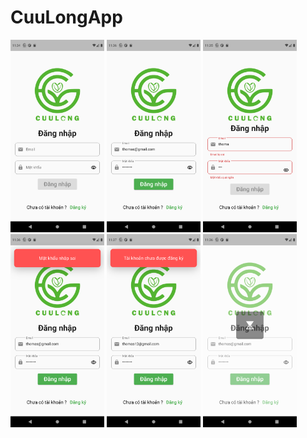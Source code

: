 # CuuLongApp



<p>  
  <img src="https://github.com/ThanhHau99/CuuLongApp/blob/main/app_mobile/preview/screenShot/sign_in/sign_in_page_1.png" width="150" hight = "200">
  <img src="https://github.com/ThanhHau99/CuuLongApp/blob/main/app_mobile/preview/screenShot/sign_in/sign_in_page_2.png" width="150" hight = "200">
  <img src="https://github.com/ThanhHau99/CuuLongApp/blob/main/app_mobile/preview/screenShot/sign_in/sign_in_error_1.png" width="150" hight = "200">
  <img src="https://github.com/ThanhHau99/CuuLongApp/blob/main/app_mobile/preview/screenShot/sign_in/sign_in_error_2.png" width="150" hight = "200">
  <img src="https://github.com/ThanhHau99/CuuLongApp/blob/main/app_mobile/preview/screenShot/sign_in/sign_in_error_3.png" width="150" hight = "200">  
  <img src="https://github.com/ThanhHau99/CuuLongApp/blob/main/app_mobile/preview/screenShot/sign_in/sign_in_waiting.png" width="150" hight = "200">
</p>


